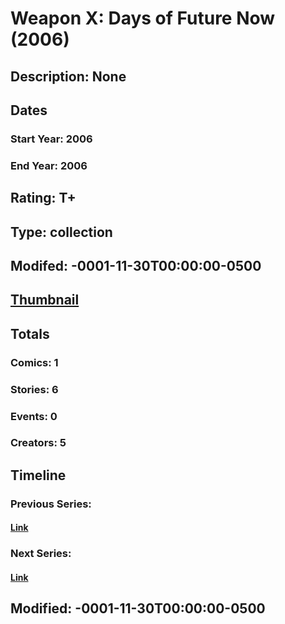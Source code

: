 # Weapon X: Days of Future Now (2006)
## Description: None
## Dates
### Start Year: 2006
### End Year: 2006
## Rating: T+
## Type: collection
## Modifed: -0001-11-30T00:00:00-0500
## [Thumbnail](http://i.annihil.us/u/prod/marvel/i/mg/8/50/4bc6224ac1d31.jpg)
## Totals
### Comics: 1
### Stories: 6
### Events: 0
### Creators: 5
## Timeline
### Previous Series: 
#### [Link]()
### Next Series: 
#### [Link]()
## Modified: -0001-11-30T00:00:00-0500